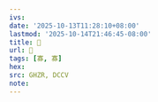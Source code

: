 ```yaml
---
ivs:
date: '2025-10-13T11:28:10+08:00'
lastmod: '2025-10-14T21:46:45-08:00'
title: 󰛳
url: 󰛳
tags: [寡, 寡]
hex: 
src: GHZR, DCCV
note:
---
```


